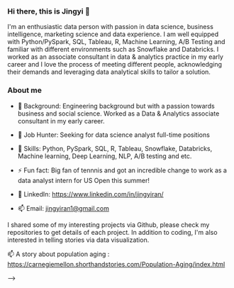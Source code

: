 ### Hi there, this is Jingyi 👋

I'm an enthusiastic data person with passion in data science, business intelligence, marketing science and data experience. I am well equipped with Python/PySpark, SQL, Tableau, R, Machine Learning, A/B Testing and familiar with different environments such as Snowflake and Databricks. I worked as an associate consultant in data & analytics practice in my early career and I love the process of meeting different people, acknowledging their demands and leveraging data analytical skills to tailor a solution.


### About me
- 🔭 Background: Engineering background but with a passion towards business and social science. Worked as a Data & Analytics associate consultant in my early career. 
- 🌱 Job Hunter: Seeking for data science analyst full-time positions
- 👯 Skills: Python, PySpark, SQL, R, Tableau, Snowflake, Databricks, Machine learning, Deep Learning, NLP, A/B testing and etc.
- ⚡ Fun fact: Big fan of tennnis and got an incredible change to work as a data analyst intern for US Open this summer!

- 💬 LinkedIn: https://www.linkedin.com/in/jingyiran/
- 📫 Email: jingyiran1@gmail.com

I shared some of my interesting projects via Github, please check my repositories to get details of each project. 
In addition to coding, I'm also interested in telling stories via data visualization. 

📫 A story about population aging : https://carnegiemellon.shorthandstories.com/Population-Aging/index.html

-->
